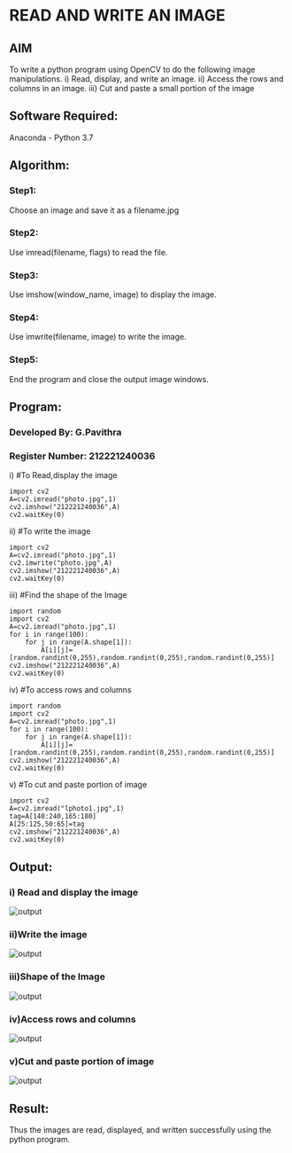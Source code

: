 # READ AND WRITE AN IMAGE
## AIM
To write a python program using OpenCV to do the following image manipulations.
i) Read, display, and write an image.
ii) Access the rows and columns in an image.
iii) Cut and paste a small portion of the image

## Software Required:
Anaconda - Python 3.7
## Algorithm:
### Step1:
Choose an image and save it as a filename.jpg
### Step2:
Use imread(filename, flags) to read the file.
### Step3:
Use imshow(window_name, image) to display the image.
### Step4:
Use imwrite(filename, image) to write the image.
### Step5:
End the program and close the output image windows.
## Program:
### Developed By: G.Pavithra
### Register Number: 212221240036
i) #To Read,display the image
~~~
import cv2
A=cv2.imread("photo.jpg",1)
cv2.imshow("212221240036",A)
cv2.waitKey(0)
~~~
ii) #To write the image
~~~
import cv2
A=cv2.imread("photo.jpg",1)
cv2.imwrite("photo.jpg",A)
cv2.imshow("212221240036",A)
cv2.waitKey(0)
~~~
iii) #Find the shape of the Image
~~~
import random
import cv2
A=cv2.imread("photo.jpg",1)
for i in range(100):
    for j in range(A.shape[1]):
        A[i][j]=[random.randint(0,255),random.randint(0,255),random.randint(0,255)]
cv2.imshow("212221240036",A)
cv2.waitKey(0)
~~~
iv) #To access rows and columns
~~~
import random
import cv2
A=cv2.imread("photo.jpg",1)
for i in range(100):
    for j in range(A.shape[1]):
        A[i][j]=[random.randint(0,255),random.randint(0,255),random.randint(0,255)]
cv2.imshow("212221240036",A)
cv2.waitKey(0)
~~~
v) #To cut and paste portion of image
~~~
import cv2
A=cv2.imread("lphoto1.jpg",1)
tag=A[140:240,165:180]
A[25:125,50:65]=tag
cv2.imshow("212221240036",A)
cv2.waitKey(0)
~~~
## Output:

### i) Read and display the image
![output](m6.png)
### ii)Write the image
![output](m7.png)
### iii)Shape of the Image
![output](m8.png)
### iv)Access rows and columns
![output](m9.png)
### v)Cut and paste portion of image
![output](m10.png)
## Result:
Thus the images are read, displayed, and written successfully using the python program.


